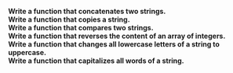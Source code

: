 **Write a function that concatenates two strings.**<br>
**Write a function that copies a string.**<br>
**Write a function that compares two strings.**<br>
**Write a function that reverses the content of an array of integers.**<br>
**Write a function that changes all lowercase letters of a string to uppercase.**<br>
**Write a function that capitalizes all words of a string.**<br>
